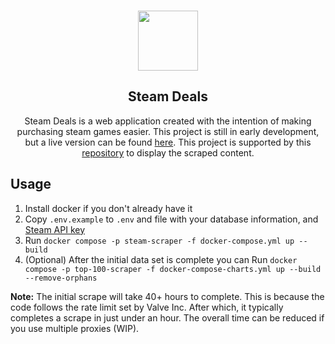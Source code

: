<p align="center">
  <br/>
  <a href="https://www.steamdeals.ca" target="_blank"><img width="96px" src="https://www.steamdeals.ca/_next/image?url=%2F_next%2Fstatic%2Fmedia%2Fandroid-chrome-192x192.7be14410.png&w=128&q=75" /></a>
  <h2 align="center">Steam Deals</h2>
  <p align="center">
    Steam Deals is a web application created with the intention of making purchasing steam games easier. This project is still in early development, but a live version can be found <a href='https://www.steamdeals.ca'>here</a>. This project is supported by this <a href="https://github.com/DamynFilipuzzi/steam-deals">repository</a> to display the scraped content.
  </p>
</p>

## Usage

1. Install docker if you don't already have it
2. Copy `.env.example` to `.env` and file with your database information, and <a href="https://steamcommunity.com/dev/apikey">Steam API key</a>
3. Run `docker compose -p steam-scraper -f docker-compose.yml up --build`
4. (Optional) After the initial data set is complete you can Run `docker compose -p top-100-scraper -f docker-compose-charts.yml up --build --remove-orphans`

<p style="font-size: 14px;"> 
<span style="font-weight: bold;">Note:</span> 
The initial scrape will take 40+ hours to complete. This is because the code follows the rate limit set by Valve Inc. After which, it typically completes a scrape in just under an hour. The overall time can be reduced if you use multiple proxies (WIP).
</p>